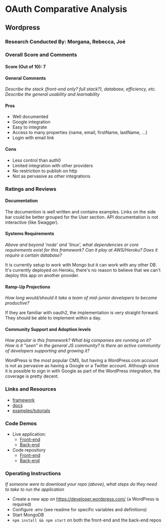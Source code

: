 # OAuth Comparative Analysis

## Wordpress

### Research Conducted By: Morgana, Rebecca, Joé

### Overall Score and Comments

#### Score (Out of 10): 7

#### General Comments

_Describe the stack (front-end only? full stack?), database, efficiency, etc. Describe the general usability and learnability_

#### Pros

- Well documented
- Google integration
- Easy to integrate
- Access to many properties {name, email, firstName, lastName, …}
- Login with email link

#### Cons

- Less control than auth0
- Limited integration with other providers
- No restriction to publish on http
- Not as pervasive as other integrations

### Ratings and Reviews

#### Documentation

The documention is well written and contains examples. Links on the side bar could be better grouped for the User section. API documentation is not interactive (like Swagger).

#### Systems Requirements

_Above and beyond 'node' and 'linux', what dependencies or core requirements exist for this framework? Can it play at AWS/Heroku? Does it require a certain database?_

It is currently setup to work with Mongo but it can work with any other DB. It's currently deployed on Heroku, there's no reason to believe that we can't deploy this app on another provider.

#### Ramp-Up Projections

_How long would/should it take a team of mid-junior developers to become productive?_

If they are familiar with oauth2, the implementation is very straight forward. They should be able to implement within a day.

#### Community Support and Adoption levels

_How popular is this framework? What big companies are running on it? How is it "seen" in the general JS community? Is there an active community of developers supporting and growing it?_

WordPress is the most popular CMS, but having a WordPress.com account is not as pervasive as having a Google or a Twitter account. Although since it is possible to sign in with Google as part of the WordPress integration, the coverage is pretty decent.

### Links and Resources

- [framework](https://www.wordpress.com)
- [docs](https://developer.wordpress.com/docs/oauth2/)
- [examples/tutorials](https://developer.wordpress.com/docs/oauth2/)

### Code Demos

- Live application:
  - [Front-end](https://github.com/401-advanced-javascript-bmj/lab-12-www-server/tree/switch-to-wordpress)
  - [Back-end](https://github.com/401-advanced-javascript-bmj/lab-12-auth-server/tree/switch-to-wordpress)
- Code repository
  - [Front-end](https://lab-12-front-end.herokuapp.com/)
  - [Back-end](https://lab-12-backend.herokuapp.com/)

### Operating Instructions

_If someone were to download your repo (above), what steps do they need to take to run the application_

- Create a new app on https://developer.wordpress.com/ (a WordPress is required)
- Configure .env (see readme for specific variables and definitions)
- Start MongoDB
- `npm install && npm start` on both the front-end and the back-end repos
